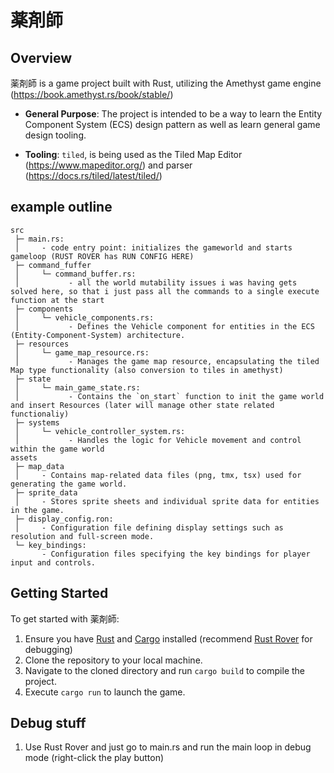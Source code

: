 # 薬剤師

## Overview

薬剤師 is a game project built with Rust, utilizing the Amethyst game engine (https://book.amethyst.rs/book/stable/)

- **General Purpose**: The project is intended to be a way to learn the Entity Component System (ECS) design pattern as
  well as learn general game design tooling.

- **Tooling**: `tiled`, is being used as the Tiled Map Editor (https://www.mapeditor.org/) and
  parser (https://docs.rs/tiled/latest/tiled/)

## example outline

```
src
 ├─ main.rs:
 │     - code entry point: initializes the gameworld and starts gameloop (RUST ROVER has RUN CONFIG HERE)
 ├─ command_fuffer
 │     └─ command_buffer.rs:
 │           - all the world mutability issues i was having gets solved here, so that i just pass all the commands to a single execute function at the start
 ├─ components
 │     └─ vehicle_components.rs:
 │           - Defines the Vehicle component for entities in the ECS (Entity-Component-System) architecture.
 ├─ resources
 │     └─ game_map_resource.rs:
 │           - Manages the game map resource, encapsulating the tiled Map type functionality (also conversion to tiles in amethyst)
 ├─ state
 │     └─ main_game_state.rs:
 │           - Contains the `on_start` function to init the game world and insert Resources (later will manage other state related functionaliy)
 ├─ systems
 │     └─ vehicle_controller_system.rs:
 │           - Handles the logic for Vehicle movement and control within the game world
assets
 ├─ map_data
 │     - Contains map-related data files (png, tmx, tsx) used for generating the game world.
 ├─ sprite_data
 │     - Stores sprite sheets and individual sprite data for entities in the game.
 ├─ display_config.ron:
 │     - Configuration file defining display settings such as resolution and full-screen mode.
 └─ key_bindings:
       - Configuration files specifying the key bindings for player input and controls.
```

## Getting Started

To get started with 薬剤師:

1. Ensure you have [Rust](https://www.rust-lang.org/tools/install) and [Cargo](https://doc.rust-lang.org/cargo/commands/cargo-install.html) installed (recommend [Rust Rover](https://www.jetbrains.com/help/rust/installation-guide.html) for debugging)
2. Clone the repository to your local machine.
3. Navigate to the cloned directory and run `cargo build` to compile the project.
4. Execute `cargo run` to launch the game.

## Debug stuff

1. Use Rust Rover and just go to main.rs and run the main loop in debug mode (right-click the play button)
